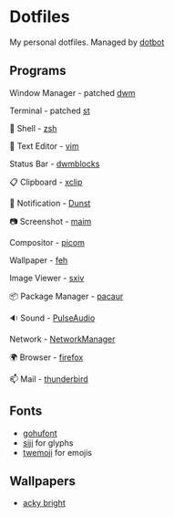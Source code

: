 # Dotfiles
My personal dotfiles. Managed by [dotbot](https://git.io/dotbot)
## Programs
Window Manager - patched [dwm](https://github.com/jstnas/dwm)

Terminal - patched [st](https://github.com/jstnas/st)

:shell: Shell - [zsh](http://www.zsh.org/)

:pencil: Text Editor - [vim](https://www.vim.org/)

Status Bar - [dwmblocks](https://github.com/torrinfail/dwmblocks)

:clipboard: Clipboard - [xclip](https://github.com/astrand/xclip)

:bell: Notification - [Dunst](https://dunst-project.org/)

:camera: Screenshot - [maim](https://github.com/naelstrof/maim)

Compositor - [picom](https://github.com/yshui/picom)

Wallpaper - [feh](https://feh.finalrewind.org/)

Image Viewer - [sxiv](https://github.com/muennich/sxiv)

:package: Package Manager - [pacaur](https://github.com/E5ten/pacaur)

:sound: Sound - [PulseAudio](https://www.freedesktop.org/wiki/Software/PulseAudio/)

Network - [NetworkManager](https://wiki.gnome.org/Projects/NetworkManager/)

:earth_africa: Browser - [firefox](https://www.mozilla.org/en-US/firefox/new/)

:mailbox: Mail - [thunderbird](https://www.thunderbird.net/en-US/)
## Fonts
* [gohufont](https://font.gohu.org/)
* [siji](https://github.com/stark/siji) for glyphs
* [twemoji](https://twemoji.twitter.com/) for emojis
## Wallpapers
* [acky bright](https://twitter.com/aki001208/media)
